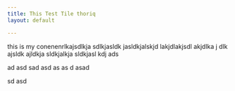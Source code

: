 ```yaml
---
title: This Test Tile thoriq
layout: default

---
```

this is my conenenrlkajsdlkja sdlkjasldk jasldkjalskjd lakjdlakjsdl akjdlka j dlk ajsldk ajldkja sldkjalkja sldkjasl kdj
ads
 
ad
 asd
sad
 asd
as
 as
d 
asad


sd
 asd